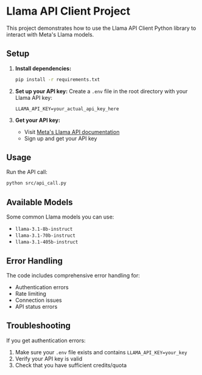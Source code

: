 # Llama API Client Project

This project demonstrates how to use the Llama API Client Python library to interact with Meta's Llama models.

## Setup

1. **Install dependencies:**
   ```bash
   pip install -r requirements.txt
   ```

2. **Set up your API key:**
   Create a `.env` file in the root directory with your Llama API key:
   ```
   LLAMA_API_KEY=your_actual_api_key_here
   ```

3. **Get your API key:**
   - Visit [Meta's Llama API documentation](https://llama.developer.meta.com/docs)
   - Sign up and get your API key

## Usage

Run the API call:
```bash
python src/api_call.py
```

## Available Models

Some common Llama models you can use:
- `llama-3.1-8b-instruct`
- `llama-3.1-70b-instruct`
- `llama-3.1-405b-instruct`

## Error Handling

The code includes comprehensive error handling for:
- Authentication errors
- Rate limiting
- Connection issues
- API status errors

## Troubleshooting

If you get authentication errors:
1. Make sure your `.env` file exists and contains `LLAMA_API_KEY=your_key`
2. Verify your API key is valid
3. Check that you have sufficient credits/quota
